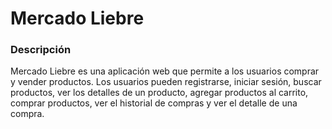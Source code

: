 # Mercado Liebre

### Descripción

Mercado Liebre es una aplicación web que permite a los usuarios comprar y vender productos. Los usuarios pueden registrarse, iniciar sesión, buscar productos, ver los detalles de un producto, agregar productos al carrito, comprar productos, ver el historial de compras y ver el detalle de una compra.
